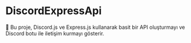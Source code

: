 # DiscordExpressApi
🚀 Bu proje, Discord.js ve Express.js kullanarak basit bir API oluşturmayı ve Discord botu ile iletişim kurmayı gösterir.
